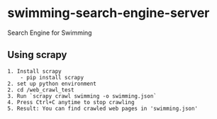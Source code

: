 # swimming-search-engine-server
Search Engine for Swimming


## Using scrapy

```
1. Install scrapy
    - pip install scrapy
2. set up python environment
2. cd /web_crawl_test
3. Run `scrapy crawl swimming -o swimming.json`
4. Press Ctrl+C anytime to stop crawling
5. Result: You can find crawled web pages in 'swimming.json'
```